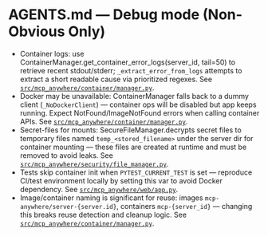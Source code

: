 # AGENTS.md — Debug mode (Non-Obvious Only)

- Container logs: use ContainerManager.get_container_error_logs(server_id, tail=50) to retrieve recent stdout/stderr; `_extract_error_from_logs` attempts to extract a short readable cause via prioritized regexes. See [`src/mcp_anywhere/container/manager.py`](src/mcp_anywhere/container/manager.py:244).
- Docker may be unavailable: ContainerManager falls back to a dummy client (`_NoDockerClient`) — container ops will be disabled but app keeps running. Expect NotFound/ImageNotFound errors when calling container APIs. See [`src/mcp_anywhere/container/manager.py`](src/mcp_anywhere/container/manager.py:132).
- Secret-files for mounts: SecureFileManager.decrypts secret files to temporary files named `temp_<stored_filename>` under the server dir for container mounting — these files are created at runtime and must be removed to avoid leaks. See [`src/mcp_anywhere/security/file_manager.py`](src/mcp_anywhere/security/file_manager.py:179).
- Tests skip container init when `PYTEST_CURRENT_TEST` is set — reproduce CI/test environment locally by setting this var to avoid Docker dependency. See [`src/mcp_anywhere/web/app.py`](src/mcp_anywhere/web/app.py:72).
- Image/container naming is significant for reuse: images `mcp-anywhere/server-{server.id}`, containers `mcp-{server_id}` — changing this breaks reuse detection and cleanup logic. See [`src/mcp_anywhere/container/manager.py`](src/mcp_anywhere/container/manager.py:148).
